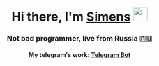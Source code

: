 <h1 align="center">Hi there, I'm <a href="https://t.me/the_exact" target="_blank">Simens</a> 
<img src="https://github.com/blackcater/blackcater/raw/main/images/Hi.gif" height="32"/></h1>
<h3 align="center">Not bad programmer, live from Russia 🇷🇺</h3>
<h4 align="center">My telegram's work: <a href="https://t.me/semarobot" target="_blank">Telegram Bot</a></h4>

<!---
ynthademov/ynthademov is a ✨ special ✨ repository because its `README.md` (this file) appears on your GitHub profile.
You can click the Preview link to take a look at your changes.
--->
